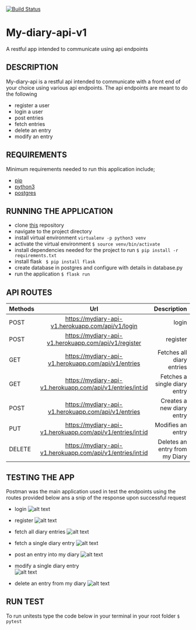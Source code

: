 
[![Build Status](https://travis-ci.org/kelvinrandu/My-diary-api.svg?branch=Develop-API-v1)](https://travis-ci.org/kelvinrandu/My-diary-api)
# My-diary-api-v1
A restful app intended to communicate using api endpoints
## DESCRIPTION
My-diary-api is a restful api intended to communicate with a front end of your choice using various api endpoints.
The api endpoints are meant to do the following
- register a user
- login a user
- post entries 
- fetch entries 
- delete an  entry 
- modify an entry 

## REQUIREMENTS
Minimum requirements needed to run this application include;
- [pip](https://packaging.python.org/tutorials/installing-packages/)
- [python3](https://www.python.org/getit/)
- [postgres](https://www.digitalocean.com/community/tutorials/how-to-install-and-use-postgresql-on-ubuntu-16-04)

## RUNNING THE APPLICATION
- clone [this](https://github.com/kelvinrandu/My-diary-api.git) repository
- navigate to the project directory
- install virtual environment
```virtualenv -p python3 venv ```
- activate the virtual environment
```$ source venv/bin/activate```
- install dependencies needed for the project to run
``` $ pip install -r requirements.txt ```
- install flask
``` $ pip install flask```
- create database in postgres and configure with details in database.py
- run the application
``` $ flask run ```
## API ROUTES

| Methods        | Url          | Description |
| ------------- |:-------------:| -----:|
| POST   | https://mydiary-api-v1.herokuapp.com/api/v1/login           |  login                            | 
| POST   | https://mydiary-api-v1.herokuapp.com/api/v1/register           |  register                           | 
| GET     | https://mydiary-api-v1.herokuapp.com/api/v1/entries           |  Fetches all diary entries |           
| GET     | https://mydiary-api-v1.herokuapp.com/api/v1/entries/<int:id>  |  Fetches a single diary entry    |
| POST    | https://mydiary-api-v1.herokuapp.com/api/v1/entries           |  Creates a new diary entry       |
| PUT     | https://mydiary-api-v1.herokuapp.com/api/v1/entries/<int:id>  |   Modifies an entry              |
| DELETE  | https://mydiary-api-v1.herokuapp.com/api/v1/entries/<int:id>  |   Deletes an entry from my Diary |

## TESTING THE APP
Postman was the main application used in test the endpoints using the routes provided below
ans a snip of the response upon successful request 

- login
![alt text](https://github.com/kelvinrandu/My-diary-api/blob/develop/images/api/login-api.png)

- register
![alt text](https://github.com/kelvinrandu/My-diary-api/blob/develop/images/api/register-api.png)

- fetch all  diary entries
![alt text](https://github.com/kelvinrandu/My-diary-api/blob/develop/images/api/getall.png)

- fetch a single diary entry
![alt text](https://github.com/kelvinrandu/My-diary-api/blob/develop/images/api/geteach-api.png)

- post an entry into my diary
![alt text](https://github.com/kelvinrandu/My-diary-api/blob/develop/images/api/postapi.png) 

- modify a single diary entry  
![alt text](https://github.com/kelvinrandu/My-diary-api/blob/develop/images/api/edit.png)
- delete an entry from my diary
![alt text](https://github.com/kelvinrandu/My-diary-api/blob/develop/images/api/delete.png)


## RUN TEST
To run unitests type the code below in your terminal in your root folder
``` $ pytest ```
